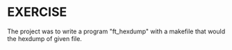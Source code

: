 # EXERCISE

The project was to write a program "ft_hexdump" with a makefile that would the hexdump of given file.